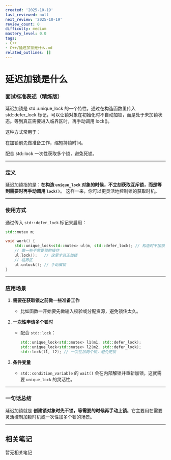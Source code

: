```yaml
---
created: '2025-10-19'
last_reviewed: null
next_review: '2025-10-19'
review_count: 0
difficulty: medium
mastery_level: 0.0
tags:
- C++
- C++/延迟加锁是什么.md
related_outlines: []
---
```

# 延迟加锁是什么

### 面试标准表述（精炼版）

延迟加锁是 std::unique_lock 的一个特性。通过在构造函数里传入 std::defer_lock 标记，可以让锁对象在初始化时不自动加锁，而是处于未加锁状态。等到真正需要进入临界区时，再手动调用 lock()。

这种方式常用于：

在加锁前先做准备工作，缩短持锁时间。

配合 std::lock 一次性获取多个锁，避免死锁。

---

### 定义

延迟加锁指的是：**在构造 `unique_lock` 对象的时候，不立刻获取互斥锁，而是等到需要时再手动调用 `lock()`**。
这样一来，你可以更灵活地控制锁的获取时机。

---

### 使用方式

通过传入 `std::defer_lock` 标记来启用：

```cpp
std::mutex m;

void work() {
    std::unique_lock<std::mutex> ul(m, std::defer_lock); // 构造时不加锁
    // 做一些不需要锁的操作
    ul.lock();   // 这里才真正加锁
    // 临界区
    ul.unlock(); // 手动解锁
}
```

---

### 应用场景

1. **需要在获取锁之前做一些准备工作**

   * 比如函数一开始要先做输入校验或分配资源，避免锁住太久。
2. **一次性申请多个锁时**

   * 配合 `std::lock`：

     ```cpp
     std::unique_lock<std::mutex> l1(m1, std::defer_lock);
     std::unique_lock<std::mutex> l2(m2, std::defer_lock);
     std::lock(l1, l2); // 一次性加两个锁，避免死锁
     ```
3. **条件变量**

   * `std::condition_variable` 的 `wait()` 会在内部解锁并重新加锁，这就需要 `unique_lock` 的灵活性。

---

### 一句话总结

延迟加锁就是 **创建锁对象时先不锁，等需要的时候再手动上锁**。它主要用在需要灵活控制加锁时机或一次性加多个锁的场景。

---

## 相关笔记
<!-- 自动生成 -->

暂无相关笔记


